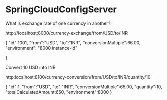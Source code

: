 # SpringCloudConfigServer

What is exchange rate of one currency in another?
  
http://localhost:8000/currency-exchange/from/USD/to/INR

{
"id":1001,
"from":"USD",
"to":"INR",
"conversionMultiple":66.00,
"environment": "8000 instance-id" 

}


Convert 10 USD into INR

http:localhost:8100/currency-conversion/from/USD/to/INR/quantity/10

{
  "id":1,
  "from":"USD",
  "to":"INR",
  "conversionMultiple":65.00,
  "quantity":10,
  "totalCalculatedAmount:650,
  "environment":8000
}
